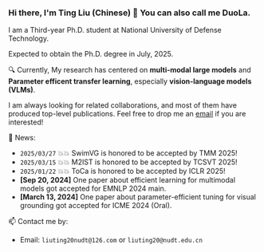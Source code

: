 ### Hi there, I'm Ting Liu (Chinese) 👋 You can also call me DuoLa.

I am a Third-year Ph.D. student at National University of Defense Technology.

Expected to obtain the Ph.D. degree in July, 2025.

<!-- I am **seeking exciting industry opportunities for both research and applications after Ph.D. graduation (June 2025)**. Please feel free to drop me an [email](mailto:liuting20@nudt.edu.cn) if you are interested! -->


🔍 Currently, My research has centered on **multi-modal large models** and **Parameter efficent transfer learning**, especially **vision-language models (VLMs)**.



I am always looking for related collaborations, and most of them have produced top-level publications. Feel free to drop me an <a href="mailto:liuting20@nudt.edu.cn" target="_blank">email</a> if you are interested!

<!-- 👯 I am open to:

- cooperation opportunities (anytime & anywhere & any type)
- Feel free to reach out to me if you are interested! -->

💬 News:
* `2025/03/27` 💥💥 SwimVG is honored to be accepted by TMM 2025!
* `2025/03/15` 💥💥 M2IST is honored to be accepted by TCSVT 2025!
* `2025/01/22` 💥💥 ToCa is honored to be accepted by ICLR 2025!
* **[Sep 20, 2024]** One paper about efficient learning for multimodal models got accepted for EMNLP 2024 main.
* **[March 13, 2024]** One paper about parameter-efficient tuning for visual grounding got accepted for ICME 2024 (Oral).



📫 Contact me by:

- Email: `liuting20nudt@126.com` or `liuting20@nudt.edu.cn`



<!-- 参考：https://github.com/yzhao062, https://zhuanlan.zhihu.com/p/180550738, https://github.com/abhisheknaiidu/awesome-github-profile-readme -->

<!-- --- -->

<!-- 文档：https://github.com/anuraghazra/github-readme-stats/blob/master/docs/readme_cn.md -->

<!-- <img align="left" height="150px" src="https://github-readme-stats.vercel.app/api?username=bighuang624&show_icons=true&icon_color=CE1D2D&bg_color=ffffff&hide=contribs&count_private=true" /> -->

<!-- <img align="left" height="150px" src="https://github-readme-stats.vercel.app/api/top-langs/?username=bighuang624&layout=compact&hide=jupyter%20notebook,html" /> -->


<!-- <a href="https://github.com/anuraghazra/github-readme-stats">
  <img align="center" src="https://github-readme-stats.vercel.app/api/pin/?username=anuraghazra&repo=github-readme-stats" />
</a>
<a href="https://github.com/anuraghazra/convoychat">
  <img align="center" src="https://github-readme-stats.vercel.app/api/pin/?username=anuraghazra&repo=convoychat" />
</a> -->
<!---
liuting20/liuting20 is a ✨ special ✨ repository because its `README.md` (this file) appears on your GitHub profile.
You can click the Preview link to take a look at your changes.
--->
